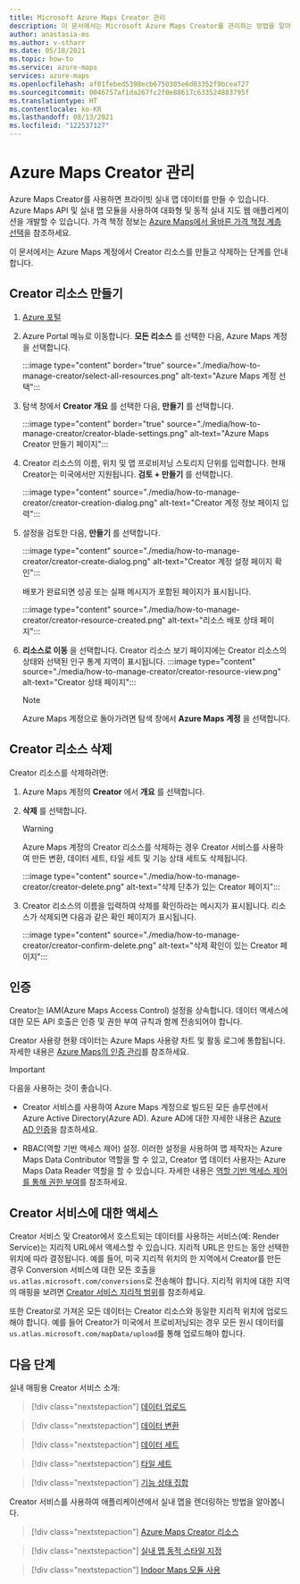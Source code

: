 ```yaml
---
title: Microsoft Azure Maps Creator 관리
description: 이 문서에서는 Microsoft Azure Maps Creator를 관리하는 방법을 알아봅니다.
author: anastasia-ms
ms.author: v-stharr
ms.date: 05/18/2021
ms.topic: how-to
ms.service: azure-maps
services: azure-maps
ms.openlocfilehash: af01febed5398ecb6750305e6d03352f9bcea727
ms.sourcegitcommit: 0046757af1da267fc2f0e88617c633524883795f
ms.translationtype: HT
ms.contentlocale: ko-KR
ms.lasthandoff: 08/13/2021
ms.locfileid: "122537127"
---
```

# <a name="manage-azure-maps-creator"></a>Azure Maps Creator 관리

Azure Maps Creator를 사용하면 프라이빗 실내 맵 데이터를 만들 수 있습니다. Azure Maps API 및 실내 맵 모듈을 사용하여 대화형 및 동적 실내 지도 웹 애플리케이션을 개발할 수 있습니다. 가격 책정 정보는 [Azure Maps에서 올바른 가격 책정 계층 선택](choose-pricing-tier.md)을 참조하세요.

이 문서에서는 Azure Maps 계정에서 Creator 리소스를 만들고 삭제하는 단계를 안내합니다.

## <a name="create-creator-resource"></a>Creator 리소스 만들기

1. [Azure 포털](https://portal.azure.com)

2. Azure Portal 메뉴로 이동합니다. **모든 리소스** 를 선택한 다음, Azure Maps 계정을 선택합니다.

      :::image type="content" border="true" source="./media/how-to-manage-creator/select-all-resources.png" alt-text="Azure Maps 계정 선택":::

3. 탐색 창에서 **Creator 개요** 를 선택한 다음, **만들기** 를 선택합니다.

    :::image type="content" border="true" source="./media/how-to-manage-creator/creator-blade-settings.png" alt-text="Azure Maps Creator 만들기 페이지":::

4. Creator 리소스의 이름, 위치 및 맵 프로비저닝 스토리지 단위를 입력합니다. 현재 Creator는 미국에서만 지원됩니다. **검토 + 만들기** 를 선택합니다.

   :::image type="content" source="./media/how-to-manage-creator/creator-creation-dialog.png" alt-text="Creator 계정 정보 페이지 입력":::

5. 설정을 검토한 다음, **만들기** 를 선택합니다.

    :::image type="content" source="./media/how-to-manage-creator/creator-create-dialog.png" alt-text="Creator 계정 설정 페이지 확인":::

    배포가 완료되면 성공 또는 실패 메시지가 포함된 페이지가 표시됩니다.

    :::image type="content" source="./media/how-to-manage-creator/creator-resource-created.png" alt-text="리소스 배포 상태 페이지":::

6. **리소스로 이동** 을 선택합니다. Creator 리소스 보기 페이지에는 Creator 리소스의 상태와 선택된 인구 통계 지역이 표시됩니다.
      :::image type="content" source="./media/how-to-manage-creator/creator-resource-view.png" alt-text="Creator 상태 페이지":::

   >[!NOTE]
   >Azure Maps 계정으로 돌아가려면 탐색 창에서 **Azure Maps 계정** 을 선택합니다.

## <a name="delete-creator-resource"></a>Creator 리소스 삭제

Creator 리소스를 삭제하려면:

1. Azure Maps 계정의 **Creator** 에서 **개요** 를 선택합니다.

2. **삭제** 를 선택합니다.

    >[!WARNING]
    >Azure Maps 계정의 Creator 리소스를 삭제하는 경우 Creator 서비스를 사용하여 만든 변환, 데이터 세트, 타일 세트 및 기능 상태 세트도 삭제됩니다.

     :::image type="content" source="./media/how-to-manage-creator/creator-delete.png" alt-text="삭제 단추가 있는 Creator 페이지":::

3. Creator 리소스의 이름을 입력하여 삭제를 확인하라는 메시지가 표시됩니다. 리소스가 삭제되면 다음과 같은 확인 페이지가 표시됩니다.

     :::image type="content" source="./media/how-to-manage-creator/creator-confirm-delete.png" alt-text="삭제 확인이 있는 Creator 페이지":::

## <a name="authentication"></a>인증

Creator는 IAM(Azure Maps Access Control) 설정을 상속합니다. 데이터 액세스에 대한 모든 API 호출은 인증 및 권한 부여 규칙과 함께 전송되어야 합니다.

Creator 사용량 현황 데이터는 Azure Maps 사용량 차트 및 활동 로그에 통합됩니다.  자세한 내용은 [Azure Maps의 인증 관리](./how-to-manage-authentication.md)를 참조하세요.

>[!Important]
>다음을 사용하는 것이 좋습니다.
>
> * Creator 서비스를 사용하여 Azure Maps 계정으로 빌드된 모든 솔루션에서 Azure Active Directory(Azure AD). Azure AD에 대한 자세한 내용은 [Azure AD 인증](azure-maps-authentication.md#azure-ad-authentication)을 참조하세요.
>
>* RBAC(역할 기반 액세스 제어) 설정. 이러한 설정을 사용하여 맵 제작자는 Azure Maps Data Contributor 역할을 할 수 있고, Creator 맵 데이터 사용자는 Azure Maps Data Reader 역할을 할 수 있습니다. 자세한 내용은 [역할 기반 액세스 제어를 통해 권한 부여](azure-maps-authentication.md#authorization-with-role-based-access-control)를 참조하세요.

## <a name="access-to-creator-services"></a>Creator 서비스에 대한 액세스

Creator 서비스 및 Creator에서 호스트되는 데이터를 사용하는 서비스(예: Render Service)는 지리적 URL에서 액세스할 수 있습니다. 지리적 URL은 만드는 동안 선택한 위치에 따라 결정됩니다. 예를 들어, 미국 지리적 위치의 한 지역에서 Creator를 만든 경우 Conversion 서비스에 대한 모든 호출을 `us.atlas.microsoft.com/conversions`로 전송해야 합니다. 지리적 위치에 대한 지역의 매핑을 보려면 [Creator 서비스 지리적 범위](creator-geographic-scope.md)를 참조하세요.

또한 Creator로 가져온 모든 데이터는 Creator 리소스와 동일한 지리적 위치에 업로드해야 합니다. 예를 들어 Creator가 미국에서 프로비저닝되는 경우 모든 원시 데이터를 `us.atlas.microsoft.com/mapData/upload`를 통해 업로드해야 합니다.

## <a name="next-steps"></a>다음 단계

실내 매핑용 Creator 서비스 소개:

> [!div class="nextstepaction"]
> [데이터 업로드](creator-indoor-maps.md#upload-a-drawing-package)

> [!div class="nextstepaction"]
> [데이터 변환](creator-indoor-maps.md#convert-a-drawing-package)

> [!div class="nextstepaction"]
> [데이터 세트](creator-indoor-maps.md#datasets)

> [!div class="nextstepaction"]
> [타일 세트](creator-indoor-maps.md#tilesets)

> [!div class="nextstepaction"]
> [기능 상태 집합](creator-indoor-maps.md#feature-statesets)

Creator 서비스를 사용하여 애플리케이션에서 실내 맵을 렌더링하는 방법을 알아봅니다.

> [!div class="nextstepaction"]
> [Azure Maps Creator 리소스](tutorial-creator-indoor-maps.md)

> [!div class="nextstepaction"]
> [실내 맵 동적 스타일 지정](indoor-map-dynamic-styling.md)

> [!div class="nextstepaction"]
> [Indoor Maps 모듈 사용](how-to-use-indoor-module.md)
